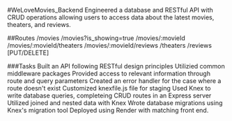 #WeLoveMovies_Backend
Engineered a database and RESTful API with CRUD operations allowing users to access data about the latest movies, theaters, and reviews.

##Routes
/movies
/movies?is_showing=true
/movies/:movieId
/movies/:movieId/theaters
/movies/:movieId/reviews
/theaters
/reviews [PUT/DELETE]

###Tasks
Built an API following RESTful design principles
Utilizied common middleware packages
Provided access to relevant information through route and query parameters
Created an error handler for the case where a route doesn't exist
Customized knexfile.js file for staging
Used Knex to write database queries, completeing CRUD routes in an Express server
Utilized joined and nested data with Knex
Wrote database migrations using Knex's migration tool
Deployed using Render with matching front end.
